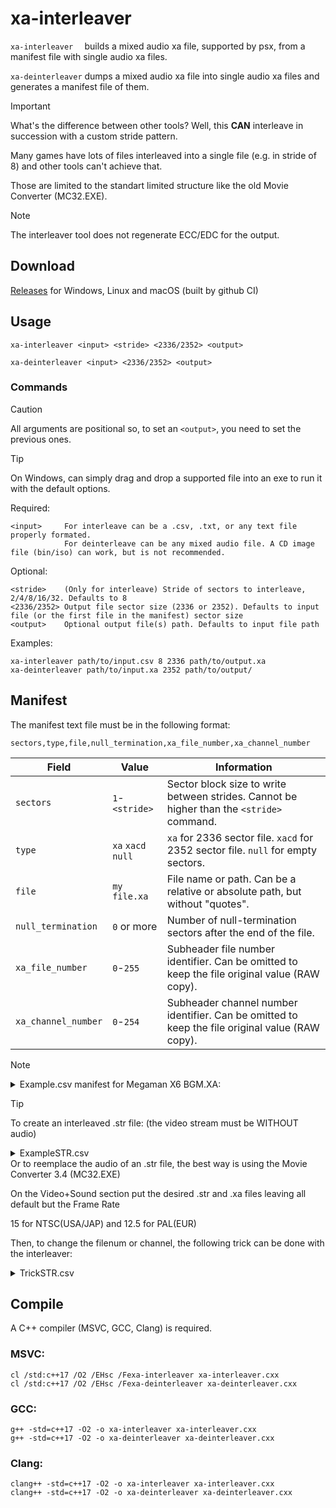 # xa-interleaver
`xa-interleaver  ` builds a mixed audio xa file, supported by psx, from a manifest file with single audio xa files.

`xa-deinterleaver` dumps a mixed audio xa file into single audio xa files and generates a manifest file of them.
>[!IMPORTANT]
>What's the difference between other tools? Well, this **CAN** interleave in succession with a custom stride pattern.
>
>Many games have lots of files interleaved into a single file (e.g. in stride of 8) and other tools can't achieve that.
>
>Those are limited to the standart limited structure like the old Movie Converter (MC32.EXE).

>[!NOTE]
>The interleaver tool does not regenerate ECC/EDC for the output.

## Download
[Releases](../../releases/latest) for Windows, Linux and macOS (built by github CI)

## Usage
```
xa-interleaver <input> <stride> <2336/2352> <output>
```
```
xa-deinterleaver <input> <2336/2352> <output>
```

### Commands
>[!CAUTION]
>All arguments are positional so, to set an `<output>`, you need to set the previous ones.

>[!TIP]
>On Windows, can simply drag and drop a supported file into an exe to run it with the default options.

Required:
```
<input>     For interleave can be a .csv, .txt, or any text file properly formated.
            For deinterleave can be any mixed audio file. A CD image file (bin/iso) can work, but is not recommended.
```
Optional:
```
<stride>    (Only for interleave) Stride of sectors to interleave, 2/4/8/16/32. Defaults to 8
<2336/2352> Output file sector size (2336 or 2352). Defaults to input file (or the first file in the manifest) sector size
<output>    Optional output file(s) path. Defaults to input file path
```
Examples:
```
xa-interleaver path/to/input.csv 8 2336 path/to/output.xa
xa-deinterleaver path/to/input.xa 2352 path/to/output/
```
## Manifest
The manifest text file must be in the following format:
```
sectors,type,file,null_termination,xa_file_number,xa_channel_number
```
| Field             | Value            | Information                                                                                   |
|-------------------|------------------|-----------------------------------------------------------------------------------------------|
|`sectors`          |`1`-`<stride>`    |Sector block size to write between strides. Cannot be higher than the `<stride>` command.      |
|`type`             |`xa` `xacd` `null`|`xa` for 2336 sector file. `xacd` for 2352 sector file. `null` for empty sectors.              |
|`file`             |`my file.xa`      |File name or path. Can be a relative or absolute path, but without "quotes".                   |
|`null_termination` |`0` or more       |Number of null-termination sectors after the end of the file.                                  |
|`xa_file_number`   |`0`-`255`         |Subheader file number identifier. Can be omitted to keep the file original value (RAW copy).   |
|`xa_channel_number`|`0`-`254`         |Subheader channel number identifier. Can be omitted to keep the file original value (RAW copy).|

>[!NOTE]
><details>
><summary>Example.csv manifest for Megaman X6 BGM.XA:</summary>
>
>```
>1,xa,BGM_00.xa,20,1,0
>1,xa,BGM_01.xa,20,1,1
>1,xa,BGM_02.xa,20,1,2
>1,xa,BGM_03.xa,20,1,3
>1,xa,BGM_04.xa,20,1,4
>1,xa,BGM_05.xa,20,1,5
>1,xa,BGM_06.xa,20,1,6
>1,xa,BGM_07.xa,20,1,7
>1,xa,BGM_08.xa,20,1,7
>1,xa,BGM_09.xa,20,1,6
>1,xa,BGM_10.xa,20,1,5
>1,xa,BGM_11.xa,20,1,4
>1,xa,BGM_12.xa,20,1,3
>1,xa,BGM_13.xa,20,1,2
>1,xa,BGM_14.xa,20,1,1
>1,xa,BGM_15.xa,20,1,0
>1,xa,BGM_16.xa,20,1,4
>1,xa,BGM_17.xa,20,1,6
>1,xa,BGM_18.xa,20,1,5
>1,xa,BGM_19.xa,20,1,3
>1,xa,BGM_20.xa,20,1,7
>1,xa,BGM_21.xa,20,1,2
>1,xa,BGM_22.xa,20,1,1
>1,xa,BGM_23.xa,20,1,0
>1,xa,BGM_24.xa,20,1,0
>1,xa,BGM_25.xa,20,1,1
>1,xa,BGM_26.xa,20,1,1
>1,xa,BGM_27.xa,20,1,1
>1,xa,BGM_28.xa,20,1,0
>1,xa,BGM_29.xa,20,1,1
>```
></details>

>[!TIP]
>To create an interleaved .str file: (the video stream must be WITHOUT audio)
><details>
><summary>ExampleSTR.csv</summary>
>
>```
>7,xa,video without audio.str
>1,xa,audio file.xa,0,1,1
>```
></details>
>Or to reemplace the audio of an .str file, the best way is using the Movie Converter 3.4 (MC32.EXE)
>
>On the Video+Sound section put the desired .str and .xa files leaving all default but the Frame Rate
>
>15 for NTSC(USA/JAP) and 12.5 for PAL(EUR)
>
>Then, to change the filenum or channel, the following trick can be done with the interleaver:
><details>
><summary>TrickSTR.csv</summary>
>
>```
>1,xa,mc32 output.str,0,1
>```
></details>

## Compile
A C++ compiler (MSVC, GCC, Clang) is required.

### MSVC:
```
cl /std:c++17 /O2 /EHsc /Fexa-interleaver xa-interleaver.cxx
cl /std:c++17 /O2 /EHsc /Fexa-deinterleaver xa-deinterleaver.cxx
```
### GCC:
```
g++ -std=c++17 -O2 -o xa-interleaver xa-interleaver.cxx
g++ -std=c++17 -O2 -o xa-deinterleaver xa-deinterleaver.cxx
```
### Clang:
```
clang++ -std=c++17 -O2 -o xa-interleaver xa-interleaver.cxx
clang++ -std=c++17 -O2 -o xa-deinterleaver xa-deinterleaver.cxx
```

